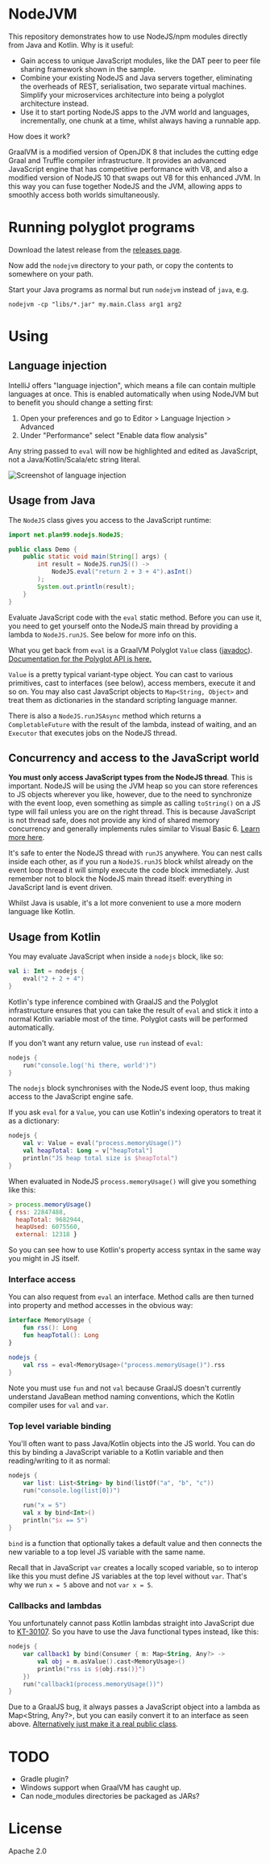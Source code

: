 # NodeJVM

This repository demonstrates how to use NodeJS/npm modules directly from Java and Kotlin. Why is it useful:

* Gain access to unique JavaScript modules, like the DAT peer to peer file sharing framework shown in the sample.
* Combine your existing NodeJS and Java servers together, eliminating the overheads of REST, serialisation, two separate
  virtual machines. Simplify your microservices architecture into being a polyglot architecture instead.
* Use it to start porting NodeJS apps to the JVM world and languages, incrementally, one chunk at a time, whilst always
  having a runnable app.
  
How does it work?

GraalVM is a modified version of OpenJDK 8 that includes the cutting edge Graal and Truffle compiler infrastructure.
It provides an advanced JavaScript engine that has competitive performance with V8, and also a modified version of
NodeJS 10 that swaps out V8 for this enhanced JVM. In this way you can fuse together NodeJS and the JVM, allowing apps
to smoothly access both worlds simultaneously.

# Running polyglot programs

Download the latest release from the [releases page](https://github.com/mikehearn/nodejvm/releases).

Now add the `nodejvm` directory to your path, or copy the contents to somewhere on your path.

Start your Java programs as normal but run `nodejvm` instead of `java`, e.g.

`nodejvm -cp "libs/*.jar" my.main.Class arg1 arg2`

# Using 

## Language injection

IntelliJ offers "language injection", which means a file can contain multiple languages at once. This is enabled
automatically when using NodeJVM but to benefit you should change a setting first:

1. Open your preferences and go to Editor > Language Injection > Advanced
2. Under "Performance" select "Enable data flow analysis"

Any string passed to `eval` will now be highlighted and edited as JavaScript, not a Java/Kotlin/Scala/etc string literal.

![Screenshot of language injection](language-embedding.png)

## Usage from Java

The `NodeJS` class gives you access to the JavaScript runtime:

```java
import net.plan99.nodejs.NodeJS;

public class Demo {
    public static void main(String[] args) {
        int result = NodeJS.runJS(() ->
            NodeJS.eval("return 2 + 3 + 4").asInt()
        );
        System.out.println(result);
    }
}
```

Evaluate JavaScript code with the `eval` static method. Before you can use it, you need to get yourself onto the
NodeJS main thread by providing a lambda to `NodeJS.runJS`. See below for more info on this.

What you get back from `eval` is a GraalVM Polyglot `Value` class ([javadoc](http://www.graalvm.org/sdk/javadoc/org/graalvm/polyglot/Value.html)). 
[Documentation for the Polyglot API is here.](http://www.graalvm.org/sdk/javadoc/)

`Value` is a pretty typical variant-type object. You can cast to various primitives, cast to interfaces (see below),
access members, execute it and so on. You may also cast JavaScript objects to `Map<String, Object>` and treat them
as dictionaries in the standard scripting language manner. 

There is also a `NodeJS.runJSAsync` method which returns a `CompletableFuture` with the result of the lambda, instead
of waiting, and an `Executor` that executes jobs on the NodeJS thread.

## Concurrency and access to the JavaScript world

**You must only access JavaScript types from the NodeJS thread**. This is important. NodeJS will be using the JVM
heap so you can store references to JS objects wherever you like, however, due to the need to synchronize with the
event loop, even something as simple as calling `toString()` on a JS type will fail unless you are on the right thread.
This is because JavaScript is not thread safe, does not provide any kind of shared memory concurrency and generally
implements rules similar to Visual Basic 6. [Learn more here](https://medium.com/graalvm/multi-threaded-java-javascript-language-interoperability-in-graalvm-2f19c1f9c37b). 

It's safe to enter the NodeJS thread with `runJS` anywhere. You can nest calls inside each other, as if you run 
a `NodeJS.runJS` block whilst already on the event loop thread it will simply execute the code block immediately. 
Just remember not to block the NodeJS main thread itself: everything in JavaScript land is event driven.

Whilst Java is usable, it's a lot more convenient to use a more modern language like Kotlin.

## Usage from Kotlin

You may evaluate JavaScript when inside a `nodejs` block, like so:

```kotlin
val i: Int = nodejs {
    eval("2 + 2 + 4")
}
```

Kotlin's type inference combined with GraalJS and the Polyglot infrastructure ensures that you can take the result
of `eval` and stick it into a normal Kotlin variable most of the time. Polyglot casts will be performed automatically.

If you don't want any return value, use `run` instead of `eval`:

```kotlin
nodejs {
    run("console.log('hi there, world')")
}
```

The `nodejs` block synchronises with the NodeJS event loop, thus making access to the JavaScript engine safe.

If you ask `eval` for a `Value`, you can use Kotlin's indexing operators to treat it as a dictionary:

```kotlin
nodejs {
    val v: Value = eval("process.memoryUsage()")
    val heapTotal: Long = v["heapTotal"]
    println("JS heap total size is $heapTotal")
}
``` 

When evaluated in NodeJS `process.memoryUsage()` will give you something like this:

```javascript
> process.memoryUsage()
{ rss: 22847488,
  heapTotal: 9682944,
  heapUsed: 6075560,
  external: 12318 }
```

So you can see how to use Kotlin's property access syntax in the same way you might in JS itself.

### Interface access

You can also request from `eval` an interface. Method calls are then turned into property and method accesses in the
obvious way:

```kotlin
interface MemoryUsage {
    fun rss(): Long
    fun heapTotal(): Long
}

nodejs {
    val rss = eval<MemoryUsage>("process.memoryUsage()").rss
}
```

Note you must use `fun` and not `val` because GraalJS doesn't currently understand JavaBean method naming conventions,
which the Kotlin compiler uses for `val` and `var`.

### Top level variable binding

You'll often want to pass Java/Kotlin objects into the JS world. You can do this by binding a JavaScript variable
to a Kotlin variable and then reading/writing to it as normal:

```kotlin
nodejs {
    var list: List<String> by bind(listOf("a", "b", "c"))
    run("console.log(list[0])")
    
    run("x = 5")
    val x by bind<Int>()
    println("$x == 5") 
}
```

`bind` is a function that optionally takes a default value and then connects the new variable to a top level JS
variable with the same name. 

Recall that in JavaScript `var` creates a locally scoped variable, so to interop like this you must define JS variables
at the top level without `var`. That's why we run `x = 5` above and not `var x = 5`.

### Callbacks and lambdas

You unfortunately cannot pass Kotlin lambdas straight into JavaScript due to [KT-30107](https://youtrack.jetbrains.com/issue/KT-301070).
So you have to use the Java functional types instead, like this:

```kotlin
nodejs {
    var callback1 by bind(Consumer { m: Map<String, Any?> ->
        val obj = m.asValue().cast<MemoryUsage>()
        println("rss is ${obj.rss()}")
    })
    run("callback1(process.memoryUsage())")
}
```

Due to a GraalJS bug, it always passes a JavaScript object into a lambda as Map<String, Any?>, but you can easily 
convert it to an interface as seen above. [Alternatively just make it a real public class](https://github.com/graalvm/graaljs/issues/120).

# TODO

- Gradle plugin?
- Windows support when GraalVM has caught up.
- Can node_modules directories be packaged as JARs?

# License

Apache 2.0
